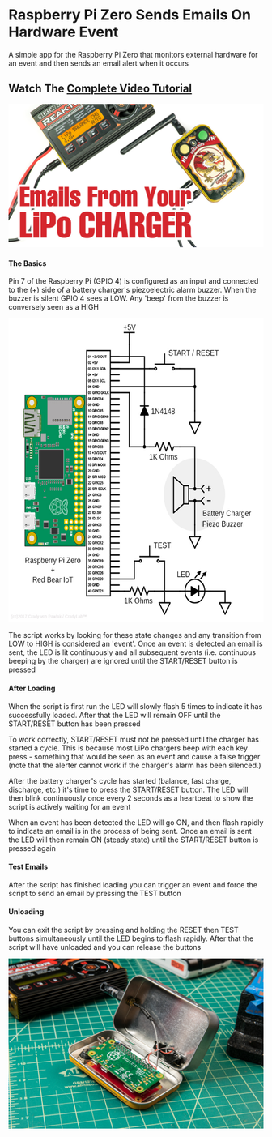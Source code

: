 # Raspberry Pi Zero Sends Emails On Hardware Event
A simple app for the Raspberry Pi Zero that monitors external hardware for an event and then sends an email alert when it occurs 

## Watch The [Complete Video Tutorial](https://youtu.be/7OaZsSdVpSQ)

![](images/mintymailer_yt_thumbnail_1200x675.jpg)

#### The Basics

Pin 7 of the Raspberry Pi (GPIO 4) is configured as an input and connected to the (+) side of a battery charger's
piezoelectric alarm buzzer.  When the buzzer is silent GPIO 4 sees a LOW. Any 'beep' from the buzzer is conversely
seen as a HIGH

<p align="center"><img src="images/diagram800x800.png" width="600" height="600"></p>

The script works by looking for these state changes and any transition from LOW to HIGH is considered
an 'event'.  Once an event is detected an email is sent, the LED is lit continuously and all subsequent events (i.e.
continuous beeping by the charger) are ignored until the START/RESET button is pressed

#### After Loading

When the script is first run the LED will slowly flash 5 times to indicate it has successfully loaded.  After that the
LED will remain OFF until the START/RESET button has been pressed

To work correctly, START/RESET must not be pressed until the charger has started a cycle.  This is because most LiPo
chargers beep with each key press - something that would be seen as an event and cause a false trigger (note that the
alerter cannot work if the charger's alarm has been silenced.)

After the battery charger's cycle has started (balance, fast charge, discharge, etc.) it's time to press the START/RESET
button.  The LED will then blink continuously once every 2 seconds as a heartbeat to show the script is actively waiting for
an event

When an event has been detected the LED will go ON, and then flash rapidly to indicate an email is in the process of
being sent.  Once an email is sent the LED will then remain ON (steady state) until the START/RESET button is pressed again

#### Test Emails

After the script has finished loading you can trigger an event and force the script to send an email by pressing the TEST button

#### Unloading

You can exit the script by pressing and holding the RESET then TEST buttons simultaneously until the LED begins to flash rapidly.
After that the script will have unloaded and you can release the buttons

<img src="images/emailer_ss_1200x800_06.jpg" width="900">


